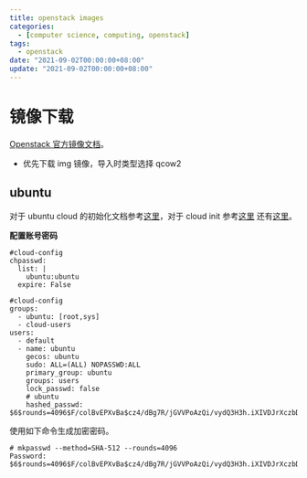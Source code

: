 ```yaml
---
title: openstack images
categories: 
  - [computer science, computing, openstack]
tags:
  - openstack
date: "2021-09-02T00:00:00+08:00"
update: "2021-09-02T00:00:00+08:00"
---
```


# 镜像下载

[Openstack 官方镜像文档](https://docs.openstack.org/image-guide/obtain-images.html)。

- 优先下载 img 镜像，导入时类型选择 qcow2

## ubuntu

对于 ubuntu cloud 的初始化文档参考[这里](https://help.ubuntu.com/community/CloudInit)，对于 cloud init 参考[这里](https://cloud-init.io/) 还有[这里](https://cloudinit.readthedocs.io/en/latest/topics/examples.html)。

**配置账号密码**

```shell
#cloud-config
chpasswd:
  list: |
    ubuntu:ubuntu
  expire: False
```

```shell
#cloud-config
groups:
  - ubuntu: [root,sys]
  - cloud-users
users:
  - default
  - name: ubuntu
    gecos: ubuntu
    sudo: ALL=(ALL) NOPASSWD:ALL
    primary_group: ubuntu
    groups: users
    lock_passwd: false
    # ubuntu
    hashed_passwd: $6$rounds=4096$F/colBvEPXvBa$cz4/dBg7R/jGVVPoAzQi/vydQ3H3h.iXIVDJrXczbDfXy/nGIHyaFA14Ee7e0pSJfWJNMlJGvwo4Kpi6NXFf00
```

使用如下命令生成加密密码。

```shell
# mkpasswd --method=SHA-512 --rounds=4096
Password:
$6$rounds=4096$F/colBvEPXvBa$cz4/dBg7R/jGVVPoAzQi/vydQ3H3h.iXIVDJrXczbDfXy/nGIHyaFA14Ee7e0pSJfWJNMlJGvwo4Kpi6NXFf00
```

